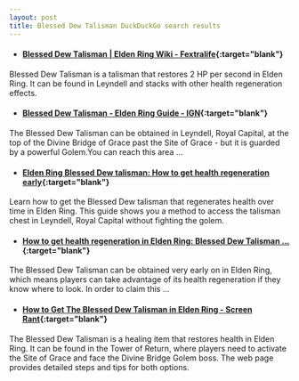 ```yaml
---
layout: post
title: Blessed Dew Talisman DuckDuckGo search results
---
```

* #### [Blessed Dew Talisman | Elden Ring Wiki - Fextralife](https://eldenring.wiki.fextralife.com/blessed+dew+talisman){:target="blank"}
Blessed Dew Talisman is a talisman that restores 2 HP per second in Elden Ring. It can be found in Leyndell and stacks with other health regeneration effects.
* #### [Blessed Dew Talisman - Elden Ring Guide - IGN](https://www.ign.com/wikis/elden-ring/Blessed_Dew_Talisman){:target="blank"}
The Blessed Dew Talisman can be obtained in Leyndell, Royal Capital, at the top of the Divine Bridge of Grace past the Site of Grace - but it is guarded by a powerful Golem.You can reach this area ...
* #### [Elden Ring Blessed Dew talisman: How to get health regeneration early](https://www.windowscentral.com/elden-ring-blessed-dew-talisman){:target="blank"}
Learn how to get the Blessed Dew talisman that regenerates health over time in Elden Ring. This guide shows you a method to access the talisman chest in Leyndell, Royal Capital without fighting the golem.
* #### [How to get health regeneration in Elden Ring: Blessed Dew Talisman ...](https://www.dexerto.com/elden-ring/elden-ring-how-to-get-blessed-dew-talisman-location-1772684/){:target="blank"}
The Blessed Dew Talisman can be obtained very early on in Elden Ring, which means players can take advantage of its health regeneration if they know where to look. In order to claim this ...
* #### [How to Get The Blessed Dew Talisman in Elden Ring - Screen Rant](https://screenrant.com/elden-ring-how-to-get-blessed-dew-talisman/){:target="blank"}
The Blessed Dew Talisman is a healing item that restores health in Elden Ring. It can be found in the Tower of Return, where players need to activate the Site of Grace and face the Divine Bridge Golem boss. The web page provides detailed steps and tips for both options.
